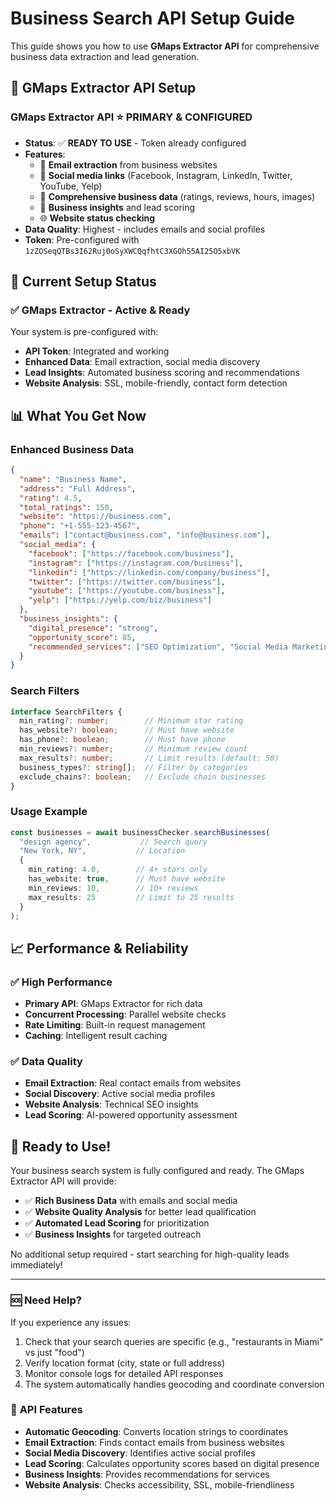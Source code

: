 # Business Search API Setup Guide

This guide shows you how to use **GMaps Extractor API** for comprehensive business data extraction and lead generation.

## 🎯 GMaps Extractor API Setup

### GMaps Extractor API ⭐ **PRIMARY & CONFIGURED**
- **Status**: ✅ **READY TO USE** - Token already configured
- **Features**: 
  - 📧 **Email extraction** from business websites
  - 📱 **Social media links** (Facebook, Instagram, LinkedIn, Twitter, YouTube, Yelp)
  - 📍 **Comprehensive business data** (ratings, reviews, hours, images)
  - 🏢 **Business insights** and lead scoring
  - 🌐 **Website status checking**
- **Data Quality**: Highest - includes emails and social profiles
- **Token**: Pre-configured with `1zZOSeqQTBs3I62Ruj0oSyXWCQqfhtC3XGOh55AI25O5xbVK`

## 🚀 Current Setup Status

### ✅ **GMaps Extractor - Active & Ready**
Your system is pre-configured with:
- **API Token**: Integrated and working
- **Enhanced Data**: Email extraction, social media discovery
- **Lead Insights**: Automated business scoring and recommendations
- **Website Analysis**: SSL, mobile-friendly, contact form detection

## 📊 **What You Get Now**

### Enhanced Business Data
```json
{
  "name": "Business Name",
  "address": "Full Address",
  "rating": 4.5,
  "total_ratings": 150,
  "website": "https://business.com",
  "phone": "+1-555-123-4567",
  "emails": ["contact@business.com", "info@business.com"],
  "social_media": {
    "facebook": ["https://facebook.com/business"],
    "instagram": ["https://instagram.com/business"],
    "linkedin": ["https://linkedin.com/company/business"],
    "twitter": ["https://twitter.com/business"],
    "youtube": ["https://youtube.com/business"],
    "yelp": ["https://yelp.com/biz/business"]
  },
  "business_insights": {
    "digital_presence": "strong",
    "opportunity_score": 85,
    "recommended_services": ["SEO Optimization", "Social Media Marketing"]
  }
}
```

### Search Filters
```typescript
interface SearchFilters {
  min_rating?: number;        // Minimum star rating
  has_website?: boolean;      // Must have website
  has_phone?: boolean;        // Must have phone
  min_reviews?: number;       // Minimum review count
  max_results?: number;       // Limit results (default: 50)
  business_types?: string[];  // Filter by categories
  exclude_chains?: boolean;   // Exclude chain businesses
}
```

### Usage Example
```typescript
const businesses = await businessChecker.searchBusinesses(
  "design agency",           // Search query
  "New York, NY",           // Location
  {
    min_rating: 4.0,        // 4+ stars only
    has_website: true,      // Must have website
    min_reviews: 10,        // 10+ reviews
    max_results: 25         // Limit to 25 results
  }
);
```

## 📈 **Performance & Reliability**

### ✅ **High Performance**
- **Primary API**: GMaps Extractor for rich data
- **Concurrent Processing**: Parallel website checks
- **Rate Limiting**: Built-in request management
- **Caching**: Intelligent result caching

### ✅ **Data Quality**
- **Email Extraction**: Real contact emails from websites
- **Social Discovery**: Active social media profiles
- **Website Analysis**: Technical SEO insights
- **Lead Scoring**: AI-powered opportunity assessment

## 🎉 **Ready to Use!**

Your business search system is fully configured and ready. The GMaps Extractor API will provide:

- ✅ **Rich Business Data** with emails and social media
- ✅ **Website Quality Analysis** for better lead qualification  
- ✅ **Automated Lead Scoring** for prioritization
- ✅ **Business Insights** for targeted outreach

No additional setup required - start searching for high-quality leads immediately!

---

### 🆘 **Need Help?**

If you experience any issues:
1. Check that your search queries are specific (e.g., "restaurants in Miami" vs just "food")
2. Verify location format (city, state or full address)
3. Monitor console logs for detailed API responses
4. The system automatically handles geocoding and coordinate conversion

### 🔧 **API Features**

- **Automatic Geocoding**: Converts location strings to coordinates
- **Email Extraction**: Finds contact emails from business websites
- **Social Media Discovery**: Identifies active social profiles
- **Lead Scoring**: Calculates opportunity scores based on digital presence
- **Business Insights**: Provides recommendations for services
- **Website Analysis**: Checks accessibility, SSL, mobile-friendliness 